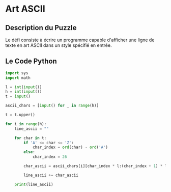 # Art ASCII

## Description du Puzzle

Le défi consiste à écrire un programme capable d'afficher une ligne de texte en art ASCII dans un style spécifié en entrée.

## Le Code Python

```python
import sys
import math

l = int(input())
h = int(input())
t = input()

ascii_chars = [input() for _ in range(h)]

t = t.upper()

for i in range(h):
    line_ascii = ""

    for char in t:
        if 'A' <= char <= 'Z':
            char_index = ord(char) - ord('A')
        else:
            char_index = 26

        char_ascii = ascii_chars[i][char_index * l:(char_index + 1) * l]

        line_ascii += char_ascii

    print(line_ascii)
